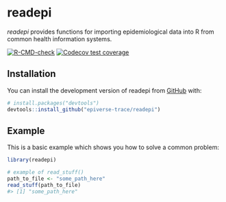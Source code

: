 
<!-- README.md is generated from README.Rmd. Please edit that file -->

# readepi

*readepi* provides functions for importing epidemiological data into R
from common health information systems.

<!-- badges: start -->

[![R-CMD-check](https://github.com/epiverse-trace/readepi/actions/workflows/R-CMD-check.yaml/badge.svg)](https://github.com/epiverse-trace/readepi/actions/workflows/R-CMD-check.yaml)
[![Codecov test
coverage](https://codecov.io/gh/epiverse-trace/readepi/branch/main/graph/badge.svg)](https://app.codecov.io/gh/epiverse-trace/readepi?branch=main)
<!-- badges: end -->

## Installation

You can install the development version of readepi from
[GitHub](https://github.com/) with:

``` r
# install.packages("devtools")
devtools::install_github("epiverse-trace/readepi")
```

## Example

This is a basic example which shows you how to solve a common problem:

``` r
library(readepi)

# example of read_stuff()
path_to_file <- "some_path_here"
read_stuff(path_to_file)
#> [1] "some_path_here"
```
